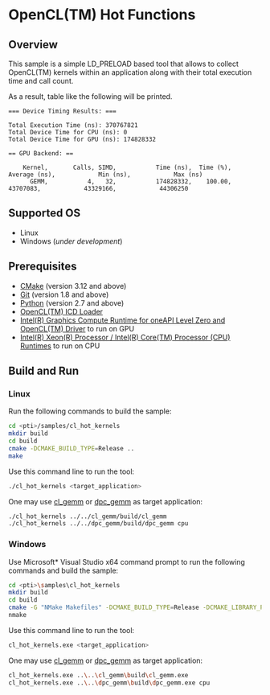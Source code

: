 # OpenCL(TM) Hot Functions
## Overview
This sample is a simple LD_PRELOAD based tool that allows to collect OpenCL(TM) kernels within an application along with their total execution time and call count.

As a result, table like the following will be printed.
```
=== Device Timing Results: ===

Total Execution Time (ns): 370767821
Total Device Time for CPU (ns): 0
Total Device Time for GPU (ns): 174828332

== GPU Backend: ==

    Kernel,       Calls, SIMD,           Time (ns),  Time (%),        Average (ns),            Min (ns),            Max (ns)
      GEMM,           4,   32,           174828332,    100.00,            43707083,            43329166,            44306250
```
## Supported OS
- Linux
- Windows (*under development*)

## Prerequisites
- [CMake](https://cmake.org/) (version 3.12 and above)
- [Git](https://git-scm.com/) (version 1.8 and above)
- [Python](https://www.python.org/) (version 2.7 and above)
- [OpenCL(TM) ICD Loader](https://github.com/KhronosGroup/OpenCL-ICD-Loader)
- [Intel(R) Graphics Compute Runtime for oneAPI Level Zero and OpenCL(TM) Driver](https://github.com/intel/compute-runtime) to run on GPU
- [Intel(R) Xeon(R) Processor / Intel(R) Core(TM) Processor (CPU) Runtimes](https://software.intel.com/en-us/articles/opencl-drivers#cpu-section) to run on CPU

## Build and Run
### Linux
Run the following commands to build the sample:
```sh
cd <pti>/samples/cl_hot_kernels
mkdir build
cd build
cmake -DCMAKE_BUILD_TYPE=Release ..
make
```
Use this command line to run the tool:
```sh
./cl_hot_kernels <target_application>
```
One may use [cl_gemm](../cl_gemm) or [dpc_gemm](../dpc_gemm) as target application:
```sh
./cl_hot_kernels ../../cl_gemm/build/cl_gemm
./cl_hot_kernels ../../dpc_gemm/build/dpc_gemm cpu
```
### Windows
Use Microsoft* Visual Studio x64 command prompt to run the following commands and build the sample:
```sh
cd <pti>\samples\cl_hot_kernels
mkdir build
cd build
cmake -G "NMake Makefiles" -DCMAKE_BUILD_TYPE=Release -DCMAKE_LIBRARY_PATH=<opencl_icd_lib_path> ..
nmake
```
Use this command line to run the tool:
```sh
cl_hot_kernels.exe <target_application>
```
One may use [cl_gemm](../cl_gemm) or [dpc_gemm](../dpc_gemm) as target application:
```sh
cl_hot_kernels.exe ..\..\cl_gemm\build\cl_gemm.exe
cl_hot_kernels.exe ..\..\dpc_gemm\build\dpc_gemm.exe cpu
```